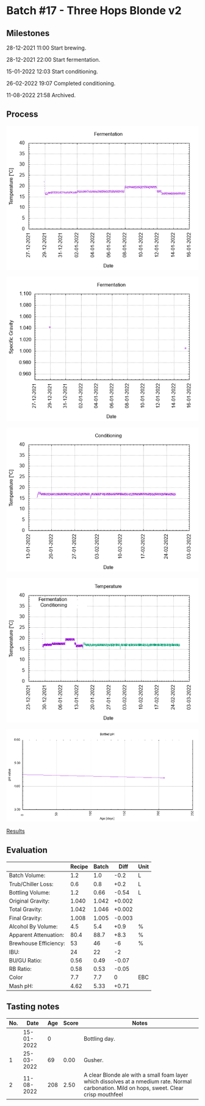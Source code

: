 # Batch #17 - Three Hops Blonde v2

## Milestones

28-12-2021 11:00 Start brewing.

28-12-2021 22:00 Start fermentation.

15-01-2022 12:03 Start conditioning.

26-02-2022 19:07 Completed conditioning.

11-08-2022 21:58 Archived.

## Process

![fermentation](fermentation.png)

![specific gravity](gravity.png)

![conditioning](conditioning.png)

![temperature](temperature.png)

![bottled pH](bottled_ph.png)

[Results](./Batch_17_Three_Hops_Blonde_v2_results.pdf)

## Evaluation

|                         | Recipe | Batch | Diff   | Unit |
|-------------------------|--------|-------|--------|------|
| Batch Volume:           | 1.2    | 1.0   | -0.2   | L    |
| Trub/Chiller Loss:      | 0.6    | 0.8   | +0.2   | L    |
| Bottling Volume:        | 1.2    | 0.66  | -0.54  | L    |
| Original Gravity:       | 1.040  | 1.042 | +0.002 |      |
| Total Gravity:          | 1.042  | 1.046 | +0.002 |      |
| Final Gravity:          | 1.008  | 1.005 | -0.003 |      |
| Alcohol By Volume:      | 4.5    | 5.4   | +0.9   | %    |
| Apparent Attenuation:   | 80.4   | 88.7  | +8.3   | %    |
| Brewhouse Efficiency:   | 53     | 46    | -6     | %    |
| IBU:                    | 24     | 22    | -2     |      |
| BU/GU Ratio:            | 0.56   | 0.49  | -0.07  |      |
| RB Ratio:               | 0.58   | 0.53  | -0.05  |      |
| Color                   | 7.7    | 7.7   |  0     | EBC  |
| Mash pH:                | 4.62   | 5.33  | +0.71  |      |

## Tasting notes

| No. | Date       | Age | Score | Notes |
|-----|------------|-----|-------|-------|
|     | 15-01-2022 |   0 |       | Bottling day. |
|   1 | 25-03-2022 |  69 |  0.00 | Gusher. |
|   2 | 11-08-2022 | 208 |  2.50 | A clear Blonde ale with a small foam layer which dissolves at a nmedium rate. Normal carbonation. Mild on hops, sweet. Clear crisp mouthfeel |
